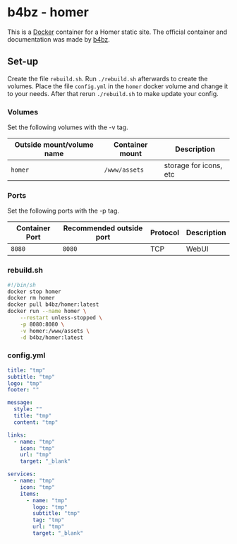 # b4bz - homer

This is a [Docker](/wiki/docker.md) container for a Homer static site.
The official container and documentation was made by [b4bz](https://hub.docker.com/r/b4bz/homer).

## Set-up

Create the file `rebuild.sh`.
Run `./rebuild.sh` afterwards to create the volumes.
Place the file `config.yml` in the `homer` docker volume and change it to your
needs.
After that rerun `./rebuild.sh` to make update your config.

### Volumes

Set the following volumes with the -v tag.

| Outside mount/volume name | Container mount | Description            |
| ------------------------- | --------------- | ---------------------- |
| `homer`                   | `/www/assets`   | storage for icons, etc |

### Ports

Set the following ports with the -p tag.

| Container Port | Recommended outside port | Protocol | Description |
| -------------- | ------------------------ | -------- | ----------- |
| `8080`         | `8080`                   | TCP      | WebUI       |

### rebuild.sh

```sh
#!/bin/sh
docker stop homer
docker rm homer
docker pull b4bz/homer:latest
docker run --name homer \
    --restart unless-stopped \
    -p 8080:8080 \
    -v homer:/www/assets \
    -d b4bz/homer:latest
```

### config.yml

```yml
title: "tmp"
subtitle: "tmp"
logo: "tmp"
footer: ""

message:
  style: ""
  title: "tmp"
  content: "tmp"

links:
  - name: "tmp"
    icon: "tmp"
    url: "tmp"
    target: "_blank"

services:
  - name: "tmp"
    icon: "tmp"
    items:
      - name: "tmp"
        logo: "tmp"
        subtitle: "tmp"
        tag: "tmp"
        url: "tmp"
        target: "_blank"
```
